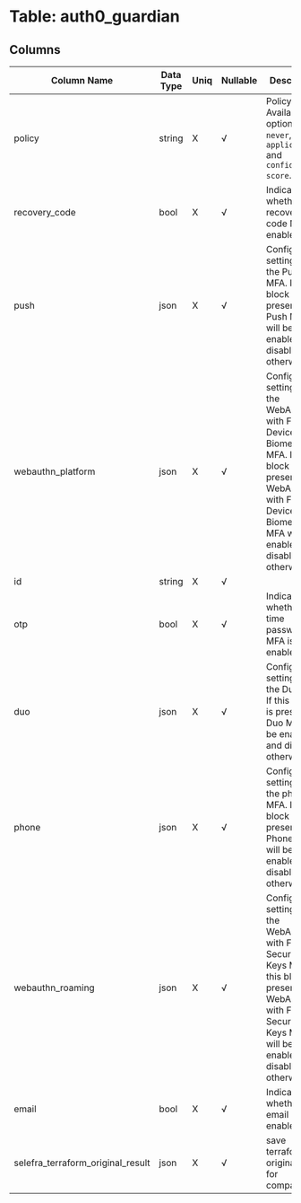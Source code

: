 # Table: auth0_guardian

## Columns 

|  Column Name   |  Data Type  | Uniq | Nullable | Description | 
|  ----  | ----  | ----  | ----  | ---- | 
| policy | string | X | √ | Policy to use. Available options are `never`, `all-applications` and `confidence-score`. | 
| recovery_code | bool | X | √ | Indicates whether recovery code MFA is enabled. | 
| push | json | X | √ | Configuration settings for the Push MFA. If this block is present, Push MFA will be enabled, and disabled otherwise. | 
| webauthn_platform | json | X | √ | Configuration settings for the WebAuthn with FIDO Device Biometrics MFA. If this block is present, WebAuthn with FIDO Device Biometrics MFA will be enabled, and disabled otherwise. | 
| id | string | X | √ |  | 
| otp | bool | X | √ | Indicates whether one time password MFA is enabled. | 
| duo | json | X | √ | Configuration settings for the Duo MFA. If this block is present, Duo MFA will be enabled, and disabled otherwise. | 
| phone | json | X | √ | Configuration settings for the phone MFA. If this block is present, Phone MFA will be enabled, and disabled otherwise. | 
| webauthn_roaming | json | X | √ | Configuration settings for the WebAuthn with FIDO Security Keys MFA. If this block is present, WebAuthn with FIDO Security Keys MFA will be enabled, and disabled otherwise. | 
| email | bool | X | √ | Indicates whether email MFA is enabled. | 
| selefra_terraform_original_result | json | X | √ | save terraform original result for compatibility | 


